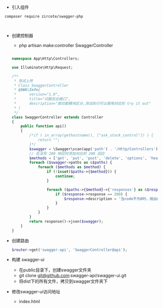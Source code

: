 - 引入组件
 ```
 composer require zircote/swagger-php
 ```
 
- 创建控制器
  * php artisan make:controller SwaggerController
  ```php

  namespace App\Http\Controllers;

  use Illuminate\Http\Request;

  /**
   * 测试上传
   * Class SwaggerController
   * @SWG\Info(
   *      version="1.0",
   *      title="问股后台接口",
   *      description="按功能模块区分,测试执行可以使用对应的 try it out"
   * )
   */
  class SwaggerController extends Controller
  {
      public function api()
      {
          /*if ( in_array(gethostname(), ["ask_stock_control"]) ) {
              return "";
          }*/
          $swagger = \Swagger\scan(app('path') . '/Http/Controllers');
          // 在没写 200 响应时添加对应的 200 回应
          $methods = ['get', 'put', 'post', 'delete', 'options', 'head', 'patch'];
          foreach ($swagger->paths as &$paths) {
              foreach ($methods as $method) {
                  if (!isset($paths->{$method})) {
                      continue;
                  }

                  foreach ($paths->{$method}->{'responses'} as &$response) {
                      if ($response->response == 200) {
                          $response->description = '当code不为0时，抛出msg的错误信息';
                      }
                  }
              }
          }
          return response()->json($swagger);
      }
  }
  
  ```

- 创建路由
  ```php
  $router->get('swagger-api', 'SwaggerController@api');
  ```
  
- 构建 swagger-ui
  * 在public目录下，创建swagger文件夹
  * git clone git@github.com:swagger-api/swagger-ui.git
  * 将dist下的所有文件，拷贝到swagger文件夹下

- 修改swagger-ui访问地址
  * index.html
  
  ```js

  ```
 
